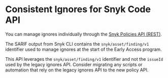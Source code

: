 # Consistent Ignores for Snyk Code API

You can manage ignores individually through the [Snyk Policies API (REST)](../../../../snyk-api/reference/policies.md).&#x20;

The SARIF output from Snyk CLI contains the `snyk/asset/finding/v1` identifier used to manage ignores at the start of the Early Access program.&#x20;

This API leverages the `snyk/asset/finding/v1` identifier and not the `issueId` used by the legacy ignores API. Consider migrating any scripts or automation that rely on the legacy ignores API to the new policy API.
